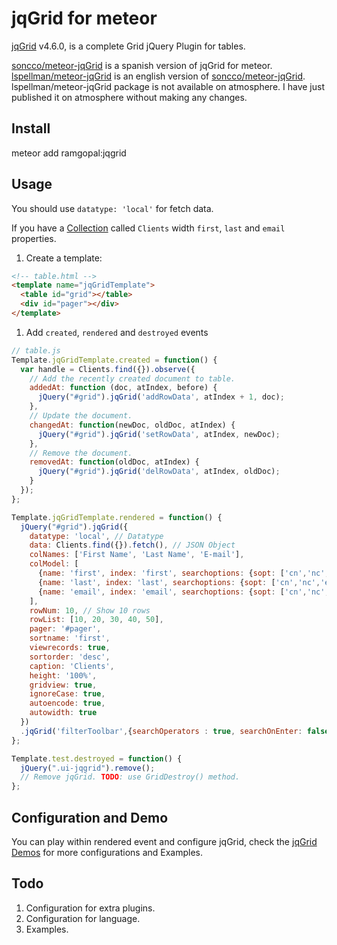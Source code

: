 # jqGrid for meteor

[jqGrid](http://www.trirand.com/) v4.6.0, is a complete Grid jQuery Plugin for tables.

[soncco/meteor-jqGrid](https://github.com/soncco/meteor-jqGrid) is a spanish version of jqGrid for meteor.
[lspellman/meteor-jqGrid](https://github.com/lspellman/meteor-jqGrid) is an english version of [soncco/meteor-jqGrid](https://github.com/soncco/meteor-jqGrid).
lspellman/meteor-jqGrid package is not available on atmosphere.  I have just published it on atmosphere without making any changes.


## Install

meteor add ramgopal:jqgrid

## Usage

  You should use `datatype: 'local'` for fetch data.

  If you have a [Collection](http://docs.meteor.com/#collections) called `Clients` width `first`, `last` and `email` properties.

  1. Create a template:

  ```html
  <!-- table.html -->
  <template name="jqGridTemplate">
    <table id="grid"></table>
    <div id="pager"></div>
  </template>
  ```
  1. Add `created`, `rendered` and `destroyed` events

  ```js
  // table.js
  Template.jqGridTemplate.created = function() {
    var handle = Clients.find({}).observe({
      // Add the recently created document to table.
      addedAt: function (doc, atIndex, before) {
        jQuery("#grid").jqGrid('addRowData', atIndex + 1, doc);
      },
      // Update the document.
      changedAt: function(newDoc, oldDoc, atIndex) {
        jQuery("#grid").jqGrid('setRowData', atIndex, newDoc);
      },
      // Remove the document.
      removedAt: function(oldDoc, atIndex) {
        jQuery("#grid").jqGrid('delRowData', atIndex, oldDoc);
      }
    });
  };

  Template.jqGridTemplate.rendered = function() {
    jQuery("#grid").jqGrid({
      datatype: 'local', // Datatype
      data: Clients.find({}).fetch(), // JSON Object
      colNames: ['First Name', 'Last Name', 'E-mail'],
      colModel: [
        {name: 'first', index: 'first', searchoptions: {sopt: ['cn','nc','eq','bw','bn','ew','en']}},
        {name: 'last', index: 'last', searchoptions: {sopt: ['cn','nc','eq','bw','bn','ew','en']}},
        {name: 'email', index: 'email', searchoptions: {sopt: ['cn','nc','eq','bw','bn','ew','en']}}
      ],
      rowNum: 10, // Show 10 rows
      rowList: [10, 20, 30, 40, 50],
      pager: '#pager',
      sortname: 'first',
      viewrecords: true,
      sortorder: 'desc',
      caption: 'Clients',
      height: '100%',
      gridview: true,
      ignoreCase: true,
      autoencode: true,
      autowidth: true
    })
    .jqGrid('filterToolbar',{searchOperators : true, searchOnEnter: false});    
  };

  Template.test.destroyed = function() {
    jQuery(".ui-jqgrid").remove();
    // Remove jqGrid. TODO: use GridDestroy() method.
  };
  ```

## Configuration and Demo

You can play within rendered event and configure jqGrid, check the [jqGrid Demos](http://trirand.com/blog/jqgrid/jqgrid.html) for more configurations and Examples.


## Todo

  1. Configuration for extra plugins.
  1. Configuration for language.
  1. Examples.
